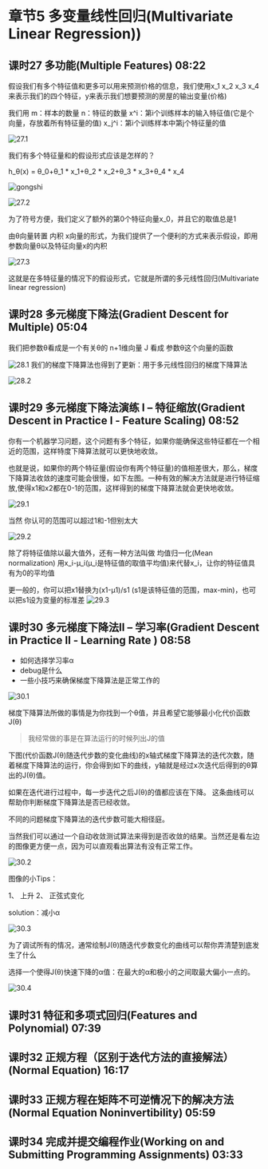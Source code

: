 章节5 多变量线性回归(Multivariate Linear Regression))
===

## 课时27  多功能(Multiple Features)    08:22

假设我们有多个特征值和更多可以用来预测价格的信息，我们使用x_1 x_2 x_3 x_4来表示我们的四个特征，y来表示我们想要预测的房屋的输出变量(价格)

我们用
m：样本的数量
n：特征的数量
x^i：第i个训练样本的输入特征值(它是个向量，存放着所有特征量的值)
x_j^i：第i个训练样本中第j个特征量的值

![27.1](http://m.qpic.cn/psb?/V12umJF70r2BEK/ISAgi8az8axPHsP7Gi0PsScijNmY00nPWmL7xe4AFZ4!/b/dN0AAAAAAAAA&bo=LQRcAgAAAAARF1c!&rf=viewer_4)

我们有多个特征量和的假设形式应该是怎样的？

h_θ(x) = θ_0+θ_1 * x_1+θ_2 * x_2+θ_3 * x_3+θ_4 * x_4

![gongshi](http://m.qpic.cn/psb?/V12umJF70r2BEK/iH2O7kxks5kCD9jYHIecdvPDzoHALTQUiuAjPbyyy2Y!/b/dAsBAAAAAAAA&bo=yAJDAAAAAAARF6k!&rf=viewer_4)

![27.2](http://m.qpic.cn/psb?/V12umJF70r2BEK/U8.r9PTZg8ajelATxg5Tc6qpITOevWet*pCUcs.40Ww!/b/dN4AAAAAAAAA&bo=KQQ*AgAAAAARFzA!&rf=viewer_4)

为了符号方便，我们定义了额外的第0个特征向量x_0，并且它的取值总是1

由θ向量转置 内积 x向量的形式，为我们提供了一个便利的方式来表示假设，即用参数向量θ以及特征向量x的内积

![27.3](http://m.qpic.cn/psb?/V12umJF70r2BEK/osbaO999aOOp61Ju5GW*6B.K4Eb1LAx5l2lVwSj48XM!/b/dPQAAAAAAAAA&bo=SARAAgAAAAARBz4!&rf=viewer_4)

这就是在多特征量的情况下的假设形式，它就是所谓的多元线性回归(Multivariate linear regression)


## 课时28  多元梯度下降法(Gradient Descent for Multiple)    05:04


我们把参数θ看成是一个有关θ的 n+1维向量
J 看成 参数θ这个向量的函数

![28.1](http://m.qpic.cn/psb?/V12umJF70r2BEK/QW*fG3zKgqiQ7N.0rQ3pTfGZ1BGY4f.xf8OdptGQi94!/b/dN8AAAAAAAAA&bo=NQRwAgAAAAARB3M!&rf=viewer_4)
我们的梯度下降算法也得到了更新：用于多元线性回归的梯度下降算法

![28.2](http://m.qpic.cn/psb?/V12umJF70r2BEK/QW*fG3zKgqiQ7N.0rQ3pTfGZ1BGY4f.xf8OdptGQi94!/b/dN8AAAAAAAAA&bo=NQRwAgAAAAARF2M!&rf=viewer_4)

## 课时29  多元梯度下降法演练 I – 特征缩放(Gradient Descent in Practice Ⅰ - Feature Scaling)   08:52

你有一个机器学习问题，这个问题有多个特征，如果你能确保这些特征都在一个相近的范围，这样特度下降算法就可以更快地收敛。

也就是说，如果你的两个特征量(假设你有两个特征量)的值相差很大，那么，梯度下降算法收敛的速度可能会很慢，如下左图。一种有效的解决方法就是进行特征缩放,使得x1和x2都在0-1的范围，这样得到的梯度下降算法就会更快地收敛。

![29.1](http://m.qpic.cn/psb?/V12umJF70r2BEK/bBcOqAQC8Jm.cPIRwNTU4k*7Oh7ZI*hDFNJawS2B9c8!/b/dIIBAAAAAAAA&bo=jwUZAwAAAAARF7A!&rf=viewer_4)

当然 你认可的范围可以超过1和-1但别太大

![29.2](http://m.qpic.cn/psb?/V12umJF70r2BEK/fr5bUmTa4C5RgOJc0YxrJ0quzExKRi0X0fswlLwFU38!/b/dN4AAAAAAAAA&bo=eQUDAwAAAAARF1w!&rf=viewer_4)

除了将特征值除以最大值外，还有一种方法叫做 均值归一化(Mean normalization)
用x_i-μ_i(μ_i是特征值的取值平均值)来代替x_i，让你的特征值具有为0的平均值

更一般的，你可以把x1替换为(x1-μ1)/s1  (s1是该特征值的范围，max-min)，也可以把s1设为变量的标准差
![29.3](http://m.qpic.cn/psb?/V12umJF70r2BEK/YoxI7GVMauHBc4Q1j1Jr2j8Jt*R1qy98V4w.HH0D1Gk!/b/dN4AAAAAAAAA&bo=aQUdAwAAAAARB0I!&rf=viewer_4)

## 课时30  多元梯度下降法II – 学习率(Gradient Descent in Practice Ⅱ - Learning Rate ) 08:58

* 如何选择学习率α
* debug是什么
* 一些小技巧来确保梯度下降算法是正常工作的

![30.1](http://m.qpic.cn/psb?/V12umJF70r2BEK/oyxeOP.WTN1wuDk6zPiNDp0NjYz2qkfY.REsfS0KVIw!/b/dN8AAAAAAAAA&bo=GQREAgAAAAARF3s!&rf=viewer_4)

梯度下降算法所做的事情是为你找到一个θ值，并且希望它能够最小化代价函数J(θ)
> 我经常做的事是在算法运行的时候列出J的值

下图(代价函数J(θ)随迭代步数的变化曲线)的x轴式梯度下降算法的迭代次数，随着梯度下降算法的运行，你会得到如下的曲线，y轴就是经过x次迭代后得到的θ算出的J(θ)值。

如果在迭代进行过程中，每一步迭代之后J(θ)的值都应该在下降。
这条曲线可以帮助你判断梯度下降算法是否已经收敛。

不同的问题梯度下降算法的迭代步数可能大相径庭。

当然我们可以通过一个自动收敛测试算法来得到是否收敛的结果。当然还是看左边的图像更方便一点，因为可以直观看出算法有没有正常工作。

![30.2](http://m.qpic.cn/psb?/V12umJF70r2BEK/NGNj9hO0vUbP4wYOOLjw9GmcC8kouwFfiu8OCM2HLVY!/b/dGwBAAAAAAAA&bo=LQRFAgAAAAARF04!&rf=viewer_4)

图像的小Tips：

1、 上升
2、 正弦式变化

solution：减小α

![30.3](http://m.qpic.cn/psb?/V12umJF70r2BEK/oo5kgHZyYF4l9D9tQgdjIbct2gsuQH.5*Y56U3nvRng!/b/dN8AAAAAAAAA&bo=GARKAgAAAAARF3Q!&rf=viewer_4)

为了调试所有的情况，通常绘制J(θ)随迭代步数变化的曲线可以帮你弄清楚到底发生了什么

选择一个使得J(θ)快速下降的α值：在最大的α和极小的之间取最大偏小一点的。

![30.4](http://m.qpic.cn/psb?/V12umJF70r2BEK/GXBecEfVal5tAk6LNUHTox*Fn5Cct11u2KJ3AuKtg.A!/b/dPQAAAAAAAAA&bo=MgRvAgAAAAARB2s!&rf=viewer_4)

## 课时31  特征和多项式回归(Features and Polynomial)  07:39


## 课时32  正规方程（区别于迭代方法的直接解法）(Normal Equation)  16:17


## 课时33  正规方程在矩阵不可逆情况下的解决方法(Normal Equation Noninvertibility)  05:59


## 课时34  完成并提交编程作业(Working on and Submitting Programming Assignments)    03:33


